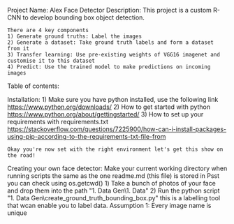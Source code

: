 Project Name: Alex Face Detector
Description: 
    This project is a custom R-CNN to develop bounding box object detection. 

    There are 4 key components
    1) Generate ground truths: Label the images
    2) Generate a dataset: Take ground truth labels and form a dataset from it
    3) Transfer learning: Use pre-existing weights of VGG16 imagenet and customise it to this dataset
    4) Predict: Use the trained model to make predictions on incoming images

 Table of contents:


 Installation:
    1) Make sure you have python installed, use the following link https://www.python.org/downloads/
    2) How to get started with python https://www.python.org/about/gettingstarted/
    3) How to set up your requirements with requirements.txt https://stackoverflow.com/questions/7225900/how-can-i-install-packages-using-pip-according-to-the-requirements-txt-file-from
    
    Okay you're now set with the right environment let's get this show on the road!

Creating your own face detector:
    Make your current working directory when running scripts the same as the one readme.md (this file) is stored in
        Psst you can check using os.getcwd()
    1) Take a bunch of photos of your face and drop them into the path "1. Data Gen\1. Data"
    2) Run the python script "1. Data Gen\create_ground_truth_bounding_box.py" this is a labelling tool that wcan enable you to label data.
        Assumption 1: Every image name is unique



